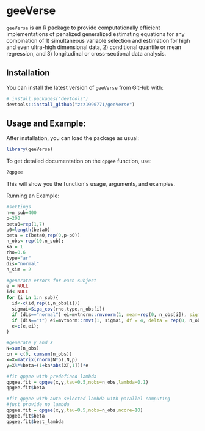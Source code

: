 # geeVerse

`geeVerse` is an R package to provide computationally efficient implementations of penalized generalized estimating equations for any combination of 1) simultaneous variable selection and estimation for high and even ultra-high dimensional data, 2) conditional quantile or mean regression, and 3) longitudinal or cross-sectional data analysis.

## Installation

You can install the latest version of `geeVerse` from GitHub with:

```R
# install.packages("devtools")
devtools::install_github("zzz1990771/geeVerse")
```

## Usage and Example:

After installation, you can load the package as usual:

```R
library(geeVerse)
```

To get detailed documentation on the `qpgee` function, use:

```R
?qpgee
```

This will show you the function's usage, arguments, and examples.

Running an Example:

```R
#settings
n=n_sub=400
p=200
beta0=rep(1,7)
p0=length(beta0)
beta = c(beta0,rep(0,p-p0))
n_obs<-rep(10,n_sub);
ka = 1
rho=0.6
type="ar"
dis="normal"
n_sim = 2

#generate errors for each subject
e = NULL
id<-NULL
for (i in 1:n_sub){
  id<-c(id,rep(i,n_obs[i]))
  sigmai=Siga_cov(rho,type,n_obs[i])
  if (dis=="normal") ei=mvtnorm::rmvnorm(1, mean=rep(0, n_obs[i]), sigma=sigmai)
  if (dis=="t") ei=mvtnorm::rmvt(1, sigmai, df = 4, delta = rep(0, n_obs[i]))
  e=c(e,ei);
}

#generate y and X
N=sum(n_obs)
cn = c(0, cumsum(n_obs))
x=X=matrix(rnorm(N*p),N,p)
y=X%*%beta+(1+ka*abs(X[,1]))*e

#fit qpgee with predefined lambda
qpgee.fit = qpgee(x,y,tau=0.5,nobs=n_obs,lambda=0.1)
qpgee.fit$beta

#fit qpgee with auto selected lambda with parallel computing
#just provide no lambda
qpgee.fit = qpgee(x,y,tau=0.5,nobs=n_obs,ncore=10)
qpgee.fit$beta
qpgee.fit$best_lambda
```

